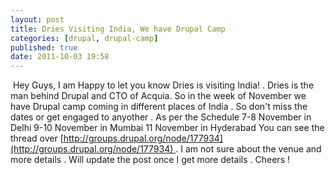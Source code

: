 ```yaml
---
layout: post
title: Dries Visiting India, We have Drupal Camp
categories: [drupal, drupal-camp]
published: true
date: 2011-10-03 19:58
---
```

 Hey Guys,  I am Happy to let you know Dries is visiting India! . Dries is the man behind Drupal and CTO of Acquia. So in the week of November we have Drupal camp coming in different places of India . So don't miss the dates or get engaged to anyother .  As per the Schedule  7-8 November in Delhi 9-10 November in Mumbai 11 November in Hyderabad  You can see the thread over [http://groups.drupal.org/node/177934](http://groups.drupal.org/node/177934) . I am not sure about the venue and more details .  Will update the post once I get more details .  Cheers !   
